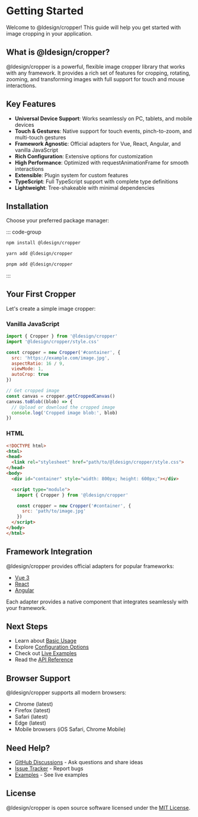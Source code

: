 # Getting Started

Welcome to @ldesign/cropper! This guide will help you get started with image cropping in your application.

## What is @ldesign/cropper?

@ldesign/cropper is a powerful, flexible image cropper library that works with any framework. It provides a rich set of features for cropping, rotating, zooming, and transforming images with full support for touch and mouse interactions.

## Key Features

- **Universal Device Support**: Works seamlessly on PC, tablets, and mobile devices
- **Touch & Gestures**: Native support for touch events, pinch-to-zoom, and multi-touch gestures
- **Framework Agnostic**: Official adapters for Vue, React, Angular, and vanilla JavaScript
- **Rich Configuration**: Extensive options for customization
- **High Performance**: Optimized with requestAnimationFrame for smooth interactions
- **Extensible**: Plugin system for custom features
- **TypeScript**: Full TypeScript support with complete type definitions
- **Lightweight**: Tree-shakeable with minimal dependencies

## Installation

Choose your preferred package manager:

::: code-group

```bash [npm]
npm install @ldesign/cropper
```

```bash [yarn]
yarn add @ldesign/cropper
```

```bash [pnpm]
pnpm add @ldesign/cropper
```

:::

## Your First Cropper

Let's create a simple image cropper:

### Vanilla JavaScript

```javascript
import { Cropper } from '@ldesign/cropper'
import '@ldesign/cropper/style.css'

const cropper = new Cropper('#container', {
  src: 'https://example.com/image.jpg',
  aspectRatio: 16 / 9,
  viewMode: 1,
  autoCrop: true
})

// Get cropped image
const canvas = cropper.getCroppedCanvas()
canvas.toBlob((blob) => {
  // Upload or download the cropped image
  console.log('Cropped image blob:', blob)
})
```

### HTML

```html
<!DOCTYPE html>
<html>
<head>
  <link rel="stylesheet" href="path/to/@ldesign/cropper/style.css">
</head>
<body>
  <div id="container" style="width: 800px; height: 600px;"></div>

  <script type="module">
    import { Cropper } from '@ldesign/cropper'

    const cropper = new Cropper('#container', {
      src: 'path/to/image.jpg'
    })
  </script>
</body>
</html>
```

## Framework Integration

@ldesign/cropper provides official adapters for popular frameworks:

- [Vue 3](/guide/vue)
- [React](/guide/react)
- [Angular](/guide/angular)

Each adapter provides a native component that integrates seamlessly with your framework.

## Next Steps

- Learn about [Basic Usage](/guide/basic-usage)
- Explore [Configuration Options](/guide/configuration)
- Check out [Live Examples](/examples/)
- Read the [API Reference](/api/cropper)

## Browser Support

@ldesign/cropper supports all modern browsers:

- Chrome (latest)
- Firefox (latest)
- Safari (latest)
- Edge (latest)
- Mobile browsers (iOS Safari, Chrome Mobile)

## Need Help?

- [GitHub Discussions](https://github.com/ldesign/cropper/discussions) - Ask questions and share ideas
- [Issue Tracker](https://github.com/ldesign/cropper/issues) - Report bugs
- [Examples](/examples/) - See live examples

## License

@ldesign/cropper is open source software licensed under the [MIT License](https://github.com/ldesign/cropper/blob/main/LICENSE).
